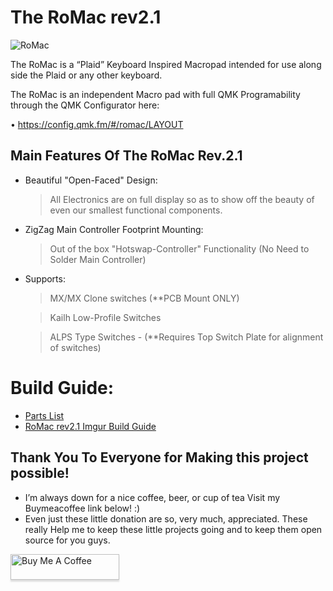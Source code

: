 # The RoMac rev2.1

![RoMac](https://i.imgur.com/WIPdVO9.jpg)

The RoMac is a “Plaid” Keyboard Inspired Macropad intended for use along side the Plaid or any other keyboard. 

The RoMac is an independent Macro pad with full QMK Programability through the QMK Configurator here:

• https://config.qmk.fm/#/romac/LAYOUT



## Main Features Of The RoMac **Rev.2.1**



- Beautiful "Open-Faced" Design:

     > All Electronics are on full display so as to show off the beauty of even our smallest functional components. 



- ZigZag Main Controller Footprint Mounting:

     > Out of the box "Hotswap-Controller" Functionality (No Need to Solder Main Controller) 



- Supports:

     > MX/MX Clone switches (**PCB Mount ONLY)

     > Kailh Low-Profile Switches 

     > ALPS Type Switches - (**Requires Top Switch Plate for alignment of switches)

# Build Guide:

- [Parts List](https://github.com/TheRoyalSweatshirt/The_RoMac_rev2.1/blob/master/Build_Guide/RoMac_rev2.1_En.md)
- [RoMac rev2.1 Imgur Build Guide](https://imgur.com/a/l24vgvC) 

## Thank You To Everyone for Making this project possible!

- I’m always down for a nice coffee, beer, or cup of tea Visit my Buymeacoffee link below! :)
- Even just these little donation are so, very much, appreciated.  These really Help me to keep these little projects going and to keep them open source for you guys. 

<a href="https://www.buymeacoffee.com/xQnlh8tRs" target="_blank"><img src="https://www.buymeacoffee.com/assets/img/custom_images/orange_img.png" alt="Buy Me A Coffee" style="height: 41px !important;width: 174px !important;box-shadow: 0px 3px 2px 0px rgba(190, 190, 190, 0.5) !important;-webkit-box-shadow: 0px 3px 2px 0px rgba(190, 190, 190, 0.5) !important;" ></a>

